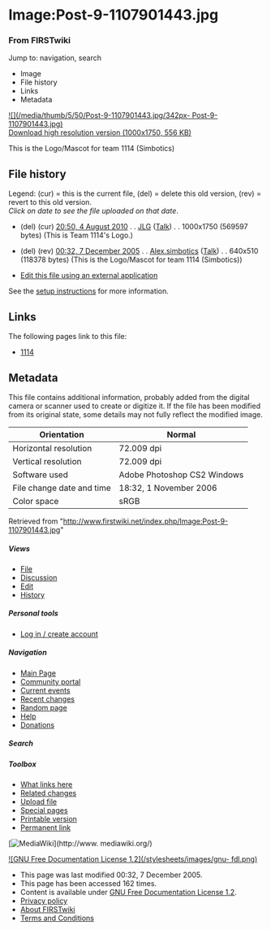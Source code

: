 

# Image:Post-9-1107901443.jpg

### From FIRSTwiki

Jump to: navigation, search

  * Image
  * File history
  * Links
  * Metadata

[![](/media/thumb/5/50/Post-9-1107901443.jpg/342px-
Post-9-1107901443.jpg)](/media/5/50/Post-9-1107901443.jpg)  
[Download high resolution version (1000x1750, 556
KB)](/media/5/50/Post-9-1107901443.jpg)

This is the Logo/Mascot for team 1114 (Simbotics)

## File history

Legend: (cur) = this is the current file, (del) = delete this old version,
(rev) = revert to this old version.  
_Click on date to see the file uploaded on that date_.

  * (del) (cur) [20:50, 4 August 2010](/media/5/50/Post-9-1107901443.jpg "/media/5/50/Post-9-1107901443.jpg" ) . . [JLG](/index.php?title=User:JLG&action=edit "User:JLG" ) ([Talk](/index.php?title=User_talk:JLG&action=edit "User talk:JLG" )) . . 1000x1750 (569597 bytes) (This is Team 1114's Logo.)
  * (del) (rev) [00:32, 7 December 2005](/media/archive/5/50/20100804205001%21Post-9-1107901443.jpg "/media/archive/5/50/20100804205001!Post-9-1107901443.jpg" ) . . [Alex.simbotics](/index.php?title=User:Alex.simbotics&action=edit "User:Alex.simbotics" ) ([Talk](/index.php?title=User_talk:Alex.simbotics&action=edit "User talk:Alex.simbotics" )) . . 640x510 (118378 bytes) (This is the Logo/Mascot for team 1114 (Simbotics))
  

  * [Edit this file using an external application](/index.php?title=Image:Post-9-1107901443.jpg&action=edit&externaledit=true&mode=file "Image:Post-9-1107901443.jpg" )

See the [setup
instructions](http://meta.wikimedia.org/wiki/Help:External_editors
"http://meta.wikimedia.org/wiki/Help:External_editors" ) for more information.

## Links

The following pages link to this file:

  * [1114](/index.php/1114 "1114" )

## Metadata

This file contains additional information, probably added from the digital
camera or scanner used to create or digitize it. If the file has been modified
from its original state, some details may not fully reflect the modified
image.

Orientation |  Normal  
---|---  
Horizontal resolution |  72.009 dpi  
Vertical resolution |  72.009 dpi  
Software used |  Adobe Photoshop CS2 Windows  
File change date and time |  18:32, 1 November 2006  
Color space |  sRGB  
  
Retrieved from
"<http://www.firstwiki.net/index.php/Image:Post-9-1107901443.jpg>"

##### Views

  * [File](/index.php/Image:Post-9-1107901443.jpg)
  * [Discussion](/index.php?title=Image_talk:Post-9-1107901443.jpg&action=edit)
  * [Edit](/index.php?title=Image:Post-9-1107901443.jpg&action=edit)
  * [History](/index.php?title=Image:Post-9-1107901443.jpg&action=history)

##### Personal tools

  * [Log in / create account](/index.php?title=Special:Userlogin&returnto=Image:Post-9-1107901443.jpg)

[](/index.php/Main_Page "Main Page" )

##### Navigation

  * [Main Page](/index.php/Main_Page)
  * [Community portal](/index.php/FIRSTwiki:Community_portal)
  * [Current events](/index.php/Current_events)
  * [Recent changes](/index.php/Special:Recentchanges)
  * [Random page](/index.php/Special:Random)
  * [Help](/index.php/FIRSTwiki:Help)
  * [Donations](/index.php/FIRSTwiki:Site_support)

##### Search



##### Toolbox

  * [What links here](/index.php/Special:Whatlinkshere/Image:Post-9-1107901443.jpg)
  * [Related changes](/index.php/Special:Recentchangeslinked/Image:Post-9-1107901443.jpg)
  * [Upload file](/index.php/Special:Upload)
  * [Special pages](/index.php/Special:Specialpages)
  * [Printable version](/index.php?title=Image:Post-9-1107901443.jpg&printable=yes)
  * [Permanent link](/index.php?title=Image:Post-9-1107901443.jpg&oldid=40802)

[![MediaWiki](/skins/common/images/poweredby_mediawiki_88x31.png)](http://www.
mediawiki.org/)

[![GNU Free Documentation License 1.2](/stylesheets/images/gnu-
fdl.png)](http://www.gnu.org/copyleft/fdl.html)

  * This page was last modified 00:32, 7 December 2005.
  * This page has been accessed 162 times.
  * Content is available under [GNU Free Documentation License 1.2](http://www.gnu.org/copyleft/fdl.html "http://www.gnu.org/copyleft/fdl.html" ).
  * [Privacy policy](/index.php/FIRSTwiki:Privacy_policy "FIRSTwiki:Privacy policy" )
  * [About FIRSTwiki](/index.php/FIRSTwiki:About "FIRSTwiki:About" )
  * [Terms and Conditions](/index.php/FIRSTwiki:Terms_and_conditions "FIRSTwiki:Terms and conditions" )

